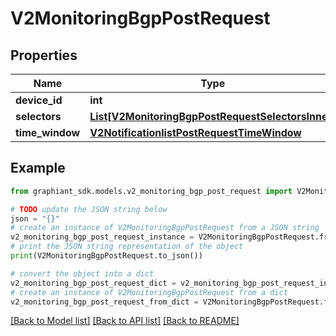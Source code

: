 # V2MonitoringBgpPostRequest


## Properties

Name | Type | Description | Notes
------------ | ------------- | ------------- | -------------
**device_id** | **int** |  | [optional] 
**selectors** | [**List[V2MonitoringBgpPostRequestSelectorsInner]**](V2MonitoringBgpPostRequestSelectorsInner.md) |  | [optional] 
**time_window** | [**V2NotificationlistPostRequestTimeWindow**](V2NotificationlistPostRequestTimeWindow.md) |  | [optional] 

## Example

```python
from graphiant_sdk.models.v2_monitoring_bgp_post_request import V2MonitoringBgpPostRequest

# TODO update the JSON string below
json = "{}"
# create an instance of V2MonitoringBgpPostRequest from a JSON string
v2_monitoring_bgp_post_request_instance = V2MonitoringBgpPostRequest.from_json(json)
# print the JSON string representation of the object
print(V2MonitoringBgpPostRequest.to_json())

# convert the object into a dict
v2_monitoring_bgp_post_request_dict = v2_monitoring_bgp_post_request_instance.to_dict()
# create an instance of V2MonitoringBgpPostRequest from a dict
v2_monitoring_bgp_post_request_from_dict = V2MonitoringBgpPostRequest.from_dict(v2_monitoring_bgp_post_request_dict)
```
[[Back to Model list]](../README.md#documentation-for-models) [[Back to API list]](../README.md#documentation-for-api-endpoints) [[Back to README]](../README.md)


